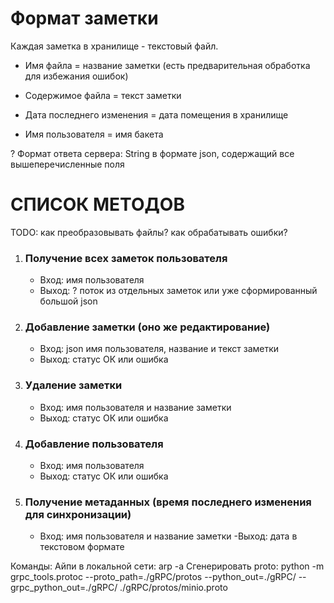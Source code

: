# Формат заметки

Каждая заметка в хранилище - текстовый файл.

- Имя файла = название заметки (есть предварительная обработка для избежания ошибок)

- Содержимое файла = текст заметки

- Дата последнего изменения = дата помещения в хранилище

- Имя пользователя = имя бакета

? Формат ответа сервера: String в формате json, содержащий все вышеперечисленные поля

# СПИСОК МЕТОДОВ

TODO: как преобразовывать файлы? как обрабатывать ошибки?

1. ### Получение всех заметок пользователя
    - Вход: имя пользователя
    - Выход: ? поток из отдельных заметок или уже сформированный большой json 

2. ### Добавление заметки (оно же редактирование)
    - Вход: json имя пользователя, название и текст заметки
    - Выход: статус ОК или ошибка

3. ### Удаление заметки
    - Вход: имя пользователя и название заметки
    - Выход: статус ОК или ошибка 

4. ### Добавление пользователя
    - Вход: имя пользователя
    - Выход: статус ОК или ошибка 

5. ### Получение метаданных (время последнего изменения для синхронизации)
    - Вход: имя пользователя и название заметки
     -Выход: дата в текстовом формате

Команды:
Айпи в локальной сети:
arp -a
Сгенерировать proto:
python -m grpc_tools.protoc --proto_path=./gRPC/protos --python_out=./gRPC/ --grpc_python_out=./gRPC/ ./gRPC/protos/minio.proto
